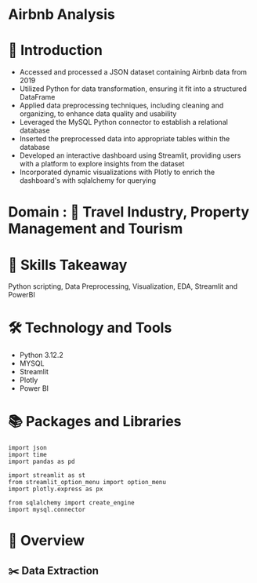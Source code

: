
# Airbnb Analysis

# 📘 Introduction

- Accessed and processed a JSON dataset containing Airbnb data from 2019
- Utilized Python for data transformation, ensuring it fit into a structured DataFrame
- Applied data preprocessing techniques, including cleaning and organizing, to enhance data quality and usability
- Leveraged the MySQL Python connector to establish a relational database
- Inserted the preprocessed data into appropriate tables within the database
- Developed an interactive dashboard using Streamlit, providing users with a platform to explore insights from the dataset
- Incorporated dynamic visualizations with Plotly to enrich the dashboard's with sqlalchemy for querying 

# Domain : 🛫 Travel Industry, Property Management and Tourism 

# 🎨 Skills Takeaway

Python scripting, Data Preprocessing, Visualization, EDA, Streamlit and PowerBI 

# 🛠 Technology and Tools
- Python 3.12.2
- MYSQL
- Streamlit
- Plotly
- Power BI

# 📚 Packages and Libraries
```
import json
import time
import pandas as pd

import streamlit as st
from streamlit_option_menu import option_menu
import plotly.express as px

from sqlalchemy import create_engine
import mysql.connector

```
# 📘 Overview
## ✂️ Data Extraction




